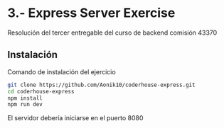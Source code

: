 # 3.- Express Server Exercise

Resolución del tercer entregable del curso de backend comisión 43370

## Instalación

Comando de instalación del ejercicio

```bash
git clone https://github.com/Aonik10/coderhouse-express.git
cd coderhouse-express
npm install
npm run dev
```

El servidor debería iniciarse en el puerto 8080
